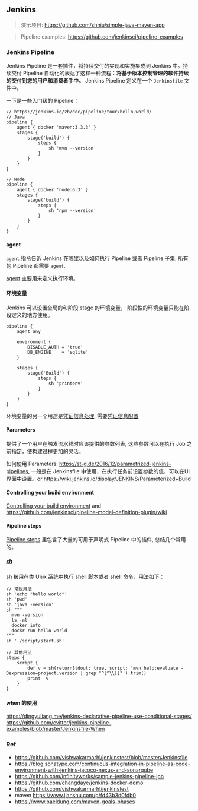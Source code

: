 
## Jenkins

> 演示项目: https://github.com/shniu/simple-java-maven-app

> Pipeline examples: https://github.com/jenkinsci/pipeline-examples

### Jenkins Pipeline

Jenkins Pipeline 是一套插件，将持续交付的实现和实施集成到 Jenkins 中。持续交付 Pipeline 自动化的表达了这样一种流程：**将基于版本控制管理的软件持续的交付到您的用户和消费者手中。** Jenkins Pipeline 定义在一个 `Jenkinsfile` 文件中。

一下是一些入门级的 Pipeline：

```
// https://jenkins.io/zh/doc/pipeline/tour/hello-world/
// Java
pipeline {
    agent { docker 'maven:3.3.3' }
    stages {
        stage('build') {
            steps {
                sh 'mvn --version'
            }
        }
    }
}

// Node
pipeline {
    agent { docker 'node:6.3' }
    stages {
        stage('build') {
            steps {
                sh 'npm --version'
            }
        }
    }
}
```

#### agent

`agent` 指令告诉 Jenkins 在哪里以及如何执行 Pipeline 或者 Pipeline 子集, 所有的 Pipeline 都需要 `agent`.

[agent](https://jenkins.io/doc/book/pipeline/syntax/#agent) 主要用来定义执行环境。

#### 环境变量

Jenkins 可以设置全局的和阶段 stage 的环境变量， 阶段性的环境变量只能在阶段定义的地方使用。

```
pipeline {
    agent any

    environment {
        DISABLE_AUTH = 'true'
        DB_ENGINE    = 'sqlite'
    }

    stages {
        stage('Build') {
            steps {
                sh 'printenv'
            }
        }
    }
}
```

环境变量的另一个用途是[凭证信息处理](https://jenkins.io/doc/book/pipeline/jenkinsfile/#handling-credentials), 需要[凭证信息配置](https://jenkins.io/doc/book/using/using-credentials/#configuring-credentials)

#### Parameters

提供了一个用户在触发流水线时应该提供的参数列表, 这些参数可以在执行 Job 之前指定，使构建过程更加的灵活。

如何使用 Parameters: https://st-g.de/2016/12/parametrized-jenkins-pipelines, 一般是在 Jenkinsfile 中使用，在执行任务前设置参数的值，可以在UI界面中设置。or  https://wiki.jenkins.io/display/JENKINS/Parameterized+Build

#### Controlling your build environment

[Controlling your build environment](https://github.com/jenkinsci/pipeline-model-definition-plugin/wiki/Controlling-your-build-environment) and https://github.com/jenkinsci/pipeline-model-definition-plugin/wiki

#### Pipeline steps

[Pipeline steps](https://jenkins.io/doc/pipeline/steps/) 里包含了大量的可用于声明式 Pipeline 中的插件, 总结几个常用的。

##### [sh](https://jenkins.io/doc/pipeline/steps/workflow-durable-task-step/#sh-shell-script)

sh 被用在类 Unix 系统中执行 shell 脚本或者 shell 命令，用法如下：

```
// 常规用法
sh 'echo "hello world"'
sh 'pwd'
sh 'java -version'
sh """
  mvn -version
  ls -al
  docker info
  dockr run hello-world
"""
sh './script/start.sh'

// 其他用法
steps {
    script {
        def v = sh(returnStdout: true, script: 'mvn help:evaluate -Dexpression=project.version | grep "^[^\\[]"').trim()
        print  v
    }
}

```

#### when 的使用

https://dingyuliang.me/jenkins-declarative-pipeline-use-conditional-stages/
https://github.com/cvitter/jenkins-pipeline-examples/blob/master/Jenkinsfile-When


### Ref

* https://github.com/vishwakarmarhl/jenkinstest/blob/master/Jenkinsfile
*   https://blog.sonatype.com/continuous-integration-in-pipeline-as-code-environment-with-jenkins-jacoco-nexus-and-sonarqube
*   https://github.com/infinityworks/sample-jenkins-pipeline-job
*   https://github.com/changdaye/jenkins-docker-demo
*   https://github.com/vishwakarmarhl/jenkinstest
*   maven https://www.jianshu.com/p/fd43b3d0fdb0
*   https://www.baeldung.com/maven-goals-phases
